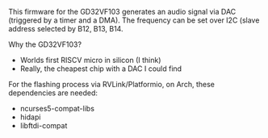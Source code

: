 This firmware for the GD32VF103 generates an audio signal via DAC (triggered by a timer and a DMA).
The frequency can be set over I2C (slave address selected by B12, B13, B14.

Why the GD32VF103?
 * Worlds first RISCV micro in silicon (I think)
 * Really, the cheapest chip with a DAC I could find

For the flashing process via RVLink/Platformio, on Arch, these dependencies are needed:

* ncurses5-compat-libs
* hidapi
* libftdi-compat
